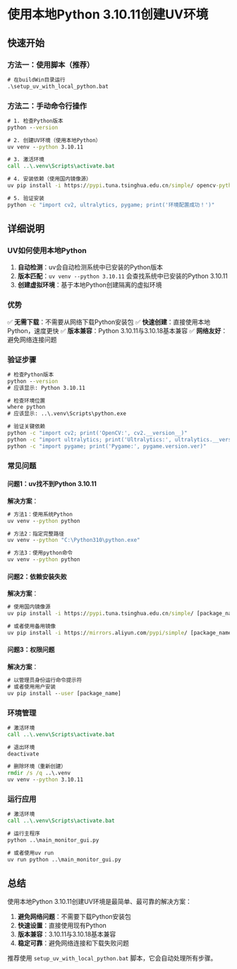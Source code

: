 # 使用本地Python 3.10.11创建UV环境

## 快速开始

### 方法一：使用脚本（推荐）
```cmd
# 在buildWin目录运行
.\setup_uv_with_local_python.bat
```

### 方法二：手动命令行操作
```cmd
# 1. 检查Python版本
python --version

# 2. 创建UV环境（使用本地Python）
uv venv --python 3.10.11

# 3. 激活环境
call ..\.venv\Scripts\activate.bat

# 4. 安装依赖（使用国内镜像源）
uv pip install -i https://pypi.tuna.tsinghua.edu.cn/simple/ opencv-python ultralytics Pillow requests PyYAML psutil pygame pyinstaller

# 5. 验证安装
python -c "import cv2, ultralytics, pygame; print('环境配置成功！')"
```

## 详细说明

### UV如何使用本地Python

1. **自动检测**：uv会自动检测系统中已安装的Python版本
2. **版本匹配**：`uv venv --python 3.10.11` 会查找系统中已安装的Python 3.10.11
3. **创建虚拟环境**：基于本地Python创建隔离的虚拟环境

### 优势

✅ **无需下载**：不需要从网络下载Python安装包
✅ **快速创建**：直接使用本地Python，速度更快
✅ **版本兼容**：Python 3.10.11与3.10.18基本兼容
✅ **网络友好**：避免网络连接问题

### 验证步骤

```cmd
# 检查Python版本
python --version
# 应该显示: Python 3.10.11

# 检查环境位置
where python
# 应该显示: ..\.venv\Scripts\python.exe

# 验证关键依赖
python -c "import cv2; print('OpenCV:', cv2.__version__)"
python -c "import ultralytics; print('Ultralytics:', ultralytics.__version__)"
python -c "import pygame; print('Pygame:', pygame.version.ver)"
```

### 常见问题

#### 问题1：uv找不到Python 3.10.11
**解决方案**：
```cmd
# 方法1：使用系统Python
uv venv --python python

# 方法2：指定完整路径
uv venv --python "C:\Python310\python.exe"

# 方法3：使用python命令
uv venv --python python
```

#### 问题2：依赖安装失败
**解决方案**：
```cmd
# 使用国内镜像源
uv pip install -i https://pypi.tuna.tsinghua.edu.cn/simple/ [package_name]

# 或者使用备用镜像
uv pip install -i https://mirrors.aliyun.com/pypi/simple/ [package_name]
```

#### 问题3：权限问题
**解决方案**：
```cmd
# 以管理员身份运行命令提示符
# 或者使用用户安装
uv pip install --user [package_name]
```

### 环境管理

```cmd
# 激活环境
call ..\.venv\Scripts\activate.bat

# 退出环境
deactivate

# 删除环境（重新创建）
rmdir /s /q ..\.venv
uv venv --python 3.10.11
```

### 运行应用

```cmd
# 激活环境
call ..\.venv\Scripts\activate.bat

# 运行主程序
python ..\main_monitor_gui.py

# 或者使用uv run
uv run python ..\main_monitor_gui.py
```

## 总结

使用本地Python 3.10.11创建UV环境是最简单、最可靠的解决方案：

1. **避免网络问题**：不需要下载Python安装包
2. **快速设置**：直接使用现有Python
3. **版本兼容**：3.10.11与3.10.18基本兼容
4. **稳定可靠**：避免网络连接和下载失败问题

推荐使用 `setup_uv_with_local_python.bat` 脚本，它会自动处理所有步骤。 